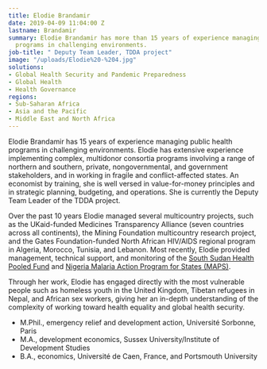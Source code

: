 ```yaml
---
title: Elodie Brandamir
date: 2019-04-09 11:04:00 Z
lastname: Brandamir
summary: Elodie Brandamir has more than 15 years of experience managing public health
  programs in challenging environments.
job-title: " Deputy Team Leader, TDDA project"
image: "/uploads/Elodie%20-%204.jpg"
solutions:
- Global Health Security and Pandemic Preparedness
- Global Health
- Health Governance
regions:
- Sub-Saharan Africa
- Asia and the Pacific
- Middle East and North Africa
---
```


Elodie Brandamir has 15 years of experience managing public health programs in challenging environments. Elodie has extensive experience implementing complex, multidonor consortia programs involving a range of northern and southern, private, nongovernmental, and government stakeholders, and in working in fragile and conflict-affected states. An economist by training, she is well versed in value-for-money principles and in strategic planning, budgeting, and operations. She is currently the  Deputy Team Leader of the TDDA project.

Over the past 10 years Elodie managed several multicountry projects, such as the UKaid-funded Medicines Transparency Alliance (seven countries across all continents), the Mining Foundation multicountry research project, and the Gates Foundation-funded North African HIV/AIDS regional program in Algeria, Morocco, Tunisia, and Lebanon. Most recently, Elodie provided management, technical support, and monitoring of the [South Sudan Health Pooled Fund](https://www.dai.com/our-work/projects/south-sudan-health-pooled-fund) and [Nigeria Malaria Action Program for States (MAPS)](https://www.dai.com/our-work/projects/nigeria-malaria-action-program-for-states-maps).

Through her work, Elodie has engaged directly with the most vulnerable people such as homeless youth in the United Kingdom, Tibetan refugees in Nepal, and African sex workers, giving her an in-depth understanding of the complexity of working toward health equality and global health security. 

* M.Phil., emergency relief and development action, Université Sorbonne, Paris
* M.A., development economics, Sussex University/Institute of Development Studies
* B.A., economics, Université de Caen, France, and Portsmouth University